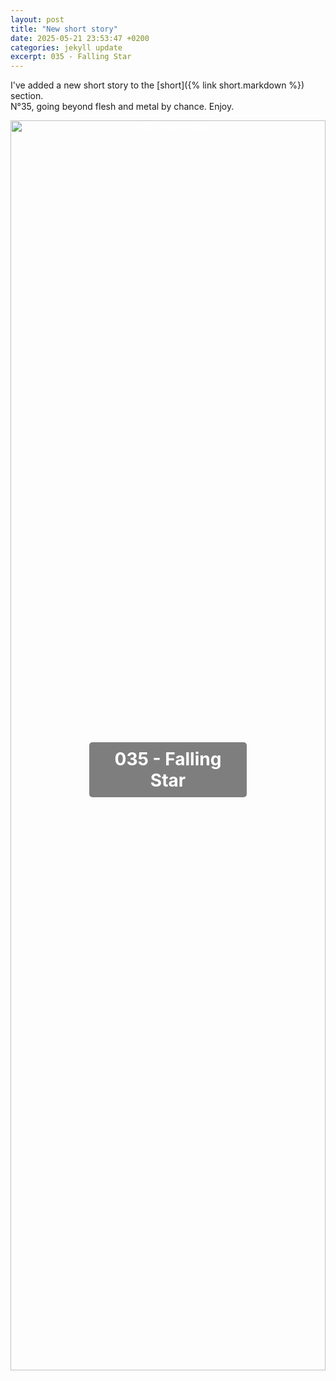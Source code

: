 ```yaml
---
layout: post
title: "New short story"
date: 2025-05-21 23:53:47 +0200
categories: jekyll update
excerpt: 035 - Falling Star
---
```


I've added a new short story to the [short]({% link short.markdown %}) section.<br>
N°35, going beyond flesh and metal by chance.
Enjoy.

<div
  style="
    position: relative;
    text-align: center;
    color: white;
    overflow: hidden;
    height: 50vh;
  "
>
  <!-- Background Image -->
  <img
    src="../../../../../assets/images/035short.jpg"
    alt="035 - Falling Star"
    style="
      width: 100%;
      height: 100%;
      object-fit: cover;
      object-position: center;
    "
  />

  <!-- Title on Top of the Image -->
  <h1
    style="
      position: absolute;
      top: 50%;
      left: 50%;
      transform: translate(-50%, -50%);
      background-color: rgba(0, 0, 0, 0.5);
      padding: 10px;
      border-radius: 5px;
    "
  >
    035 - Falling Star
  </h1>
</div>
